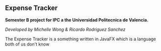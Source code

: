 ## Expense Tracker

**Semester B project for IPC a the Universidad Politecnica de Valencia.**

_Developed by Michelle Wong & Ricardo Rodriguez Sanchez_ 

The Expense Tracker is a something written in JavaFX which is a language both of us don't know
